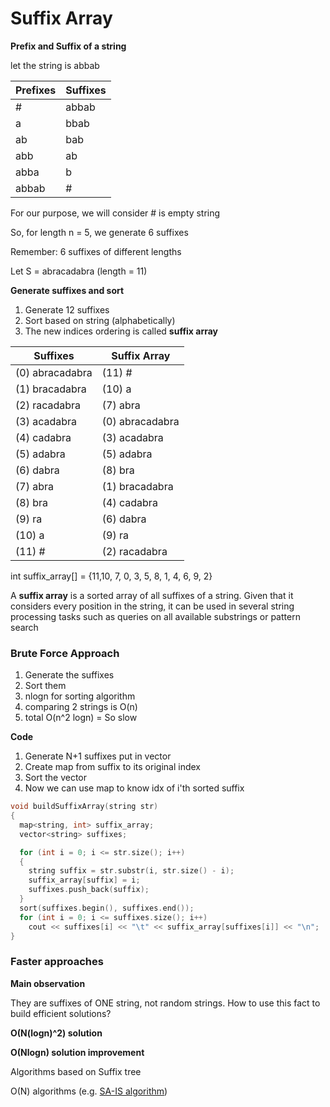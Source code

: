 # Suffix Array

**Prefix and Suffix of a string**

let the string is abbab

| Prefixes | Suffixes|
|---|---|
|#|abbab|
|a|bbab|
|ab|bab|
|abb|ab|
|abba|b|
|abbab|#|

For our purpose, we will consider # is empty string

So, for length n = 5, we generate 6 suffixes

Remember: 6 suffixes of different lengths

Let S = abracadabra (length = 11)

**Generate suffixes and sort**

1) Generate 12 suffixes
2) Sort based on string (alphabetically)
3) The new indices ordering is called **suffix array**

|Suffixes|Suffix Array|
|---|---|
| (0) abracadabra | (11) #|
| (1) bracadabra  | (10) a|
| (2) racadabra | (7) abra|
| (3) acadabra | (0) abracadabra|
| (4) cadabra | (3) acadabra|
| (5) adabra  | (5) adabra|
| (6) dabra  | (8) bra |
| (7) abra | (1) bracadabra  |
| (8) bra | (4) cadabra |
| (9) ra  | (6) dabra  |
| (10) a  | (9) ra  | 
| (11) #  | (2) racadabra |

int suffix_array[] = {11,10, 7, 0, 3, 5, 8, 1, 4, 6, 9, 2}


A **suffix array** is a sorted array of all suffixes
of a string. Given that it considers every position in the
string, it can be used in several string
processing tasks such as queries on all
available substrings or pattern search

### Brute Force Approach

1) Generate the suffixes
2) Sort them
3) nlogn for sorting algorithm
4) comparing 2 strings is O(n)
5) total O(n^2 logn) = So slow

**Code**

1) Generate N+1 suffixes put in vector
2) Create map from suffix to its original index
3) Sort the vector
4) Now we can use map to know idx of i'th sorted suffix

```cpp
void buildSuffixArray(string str) 
{
  map<string, int> suffix_array;
  vector<string> suffixes;

  for (int i = 0; i <= str.size(); i++)
  {
    string suffix = str.substr(i, str.size() - i);
    suffix_array[suffix] = i;
    suffixes.push_back(suffix);
  }
  sort(suffixes.begin(), suffixes.end());
  for (int i = 0; i <= suffixes.size(); i++)
    cout << suffixes[i] << "\t" << suffix_array[suffixes[i]] << "\n";
}
```

### Faster approaches

**Main observation**

They are suffixes of ONE string, not random strings. How to use this fact to build efficient solutions?

**O(N(logn)^2) solution**

**O(Nlogn) solution improvement**

Algorithms based on Suffix tree

O(N) algorithms (e.g. [SA-IS algorithm](https://sites.google.com/site/indy256/algo_cpp/suffix_array_lcp))
